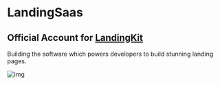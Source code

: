 # LandingSaas
Official Account for [LandingKit](https://landingkit.dev?ref=landing)
---
Building the software which powers developers to build stunning landing pages.

![img](https://landingkit.dev/banner.png)
